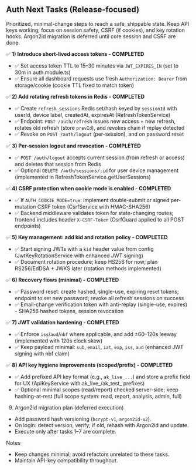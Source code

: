 ## Auth Next Tasks (Release-focused)

Prioritized, minimal-change steps to reach a safe, shippable state. Keep API keys working; focus on session safety, CSRF (if cookies), and key rotation hooks. Argon2id migration is deferred until core session and CSRF are done.

✅ **1) Introduce short-lived access tokens - COMPLETED**
- ✅ Set access token TTL to 15–30 minutes via `JWT_EXPIRES_IN` (set to 30m in auth.module.ts)
- ✅ Ensure all dashboard requests use fresh `Authorization: Bearer` from storage/cookie (cookie TTL fixed to match token)

✅ **2) Add rotating refresh tokens in Redis - COMPLETED**
- ✅ Create `refresh_sessions` Redis set/hash keyed by `sessionId` with userId, device label, createdAt, expiresAt (RefreshTokenService)
- ✅ Endpoint: `POST /auth/refresh` issues new access + new refresh, rotates old refresh (store `prevId`), and revokes chain if replay detected
- ✅ Revoke on `POST /auth/logout` (per-session), and on password reset

✅ **3) Per-session logout and revocation - COMPLETED**
- ✅ `POST /auth/logout` accepts current session (from refresh or access) and deletes that session from Redis
- ✅ Optional `DELETE /auth/sessions/:id` for user device management (implemented in RefreshTokenService.getUserSessions)

✅ **4) CSRF protection when cookie mode is enabled - COMPLETED**
- ✅ If `AUTH_COOKIE_MODE=true`: implement double-submit or signed per-mutation CSRF token (CsrfService with HMAC-SHA256)
- ✅ Backend middleware validates token for state-changing routes; frontend includes header `X-CSRF-Token` (CsrfGuard applied to all POST endpoints)

✅ **5) Key management: add kid and rotation policy - COMPLETED**
- ✅ Start signing JWTs with a `kid` header value from config (JwtKeyRotationService with enhanced JWT signing)
- ✅ Document rotation procedure; keep HS256 for now; plan RS256/EdDSA + JWKS later (rotation methods implemented)

✅ **6) Recovery flows (minimal) - COMPLETED**
- ✅ Password reset: create hashed, single-use, expiring reset tokens; endpoint to set new password; revoke all refresh sessions on success
- ✅ Email-change verification token with anti-replay (single-use, expires) - SHA256 hashed tokens, session revocation

✅ **7) JWT validation hardening - COMPLETED**
- ✅ Enforce `iss`/`aud`/`nbf` where applicable, and add ±60–120s leeway (implemented with 120s clock skew)
- ✅ Keep payload minimal: `sub`, `email`, `iat`, `exp`, `iss`, `aud` (enhanced JWT signing with nbf claim)

✅ **8) API key hygiene improvements (scoped/prefix) - COMPLETED**
- ✅ Add prefixed API key format (e.g., `ak_live_...`) and store a prefix field for UX (ApiKeyService with ak_live_/ak_test_ prefixes)
- ✅ Optional minimal scopes (read/report) checked server-side; keep hashing-at-rest (full scope system: read, report, analysis, admin, full)

9) Argon2id migration plan (deferred execution)
- Add password hash versioning (`bcrypt-v1`, `argon2id-v2`).
- On login: detect version, verify; if old, rehash with Argon2id and update.
- Execute only after tasks 1–7 are complete.

Notes
- Keep changes minimal; avoid refactors unrelated to these tasks.
- Maintain API-key compatibility throughout.


